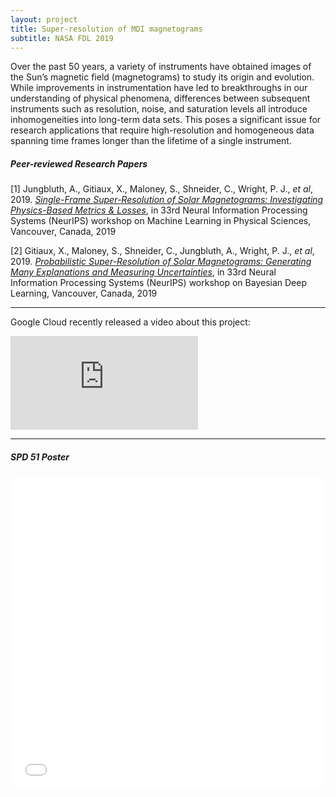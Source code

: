 ```yaml
---
layout: project
title: Super-resolution of MDI magnetograms
subtitle: NASA FDL 2019
---
```


Over the past 50 years, a variety of instruments have obtained images of the Sun’s magnetic field (magnetograms) to study its origin and evolution. While improvements in instrumentation have led to breakthroughs in our understanding of physical phenomena, differences between subsequent instruments such as resolution, noise, and saturation levels all introduce inhomogeneities into long-term data sets. This poses a significant issue for research applications that require high-resolution and homogeneous data spanning time frames longer than the lifetime of a single instrument.

##### Peer-reviewed Research Papers

[1]  Jungbluth, A., Gitiaux, X., Maloney, S., Shneider, C., Wright, P. J., *et al*, 2019. [*Single-Frame Super-Resolution of Solar Magnetograms: Investigating Physics-Based Metrics & Losses*](https://arxiv.org/abs/1911.01490), in 33rd Neural Information Processing Systems (NeurIPS) workshop on Machine Learning in Physical Sciences, Vancouver, Canada, 2019

[2]  Gitiaux, X., Maloney, S., Shneider, C., Jungbluth, A., Wright, P. J., *et al*, 2019. [*Probabilistic Super-Resolution of Solar Magnetograms:  Generating Many Explanations and Measuring Uncertainties*](https://arxiv.org/abs/1911.01486), in 33rd  Neural Information Processing Systems (NeurIPS) workshop on Bayesian Deep Learning, Vancouver, Canada, 2019

---

<p>
Google Cloud recently released a video about this project:
</p>

<div class="youtube_container">
<iframe src="https://www.youtube.com/embed/CMDRHTiJKUA" frameborder="0" allowfullscreen class="video"></iframe>
</div>

---

##### SPD 51 Poster
<iframe src='../assets/projects/2019_FDL/poster_website.pdf' height='500px' width='100%' frameborder='0' marginwidth='0' marginheight='0' scrolling='no' allow="fullscreen" />
Alternatively the poster can be downloaded [here](https://github.com/PaulJWright/pauljwright.github.io/blob/master/assets/projects/2019_FDL/poster_website.pdf)**
